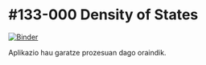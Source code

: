 # #133-000 Density of States

[![Binder](https://mybinder.org/badge_logo.svg)](https://mybinder.org/v2/gh/Ikergym/MinervaLab/AplikazioBerriak?filepath=apps%2Fstat_mech%2FDensity_of_States.ipynb)

Aplikazio hau garatze prozesuan dago oraindik.
